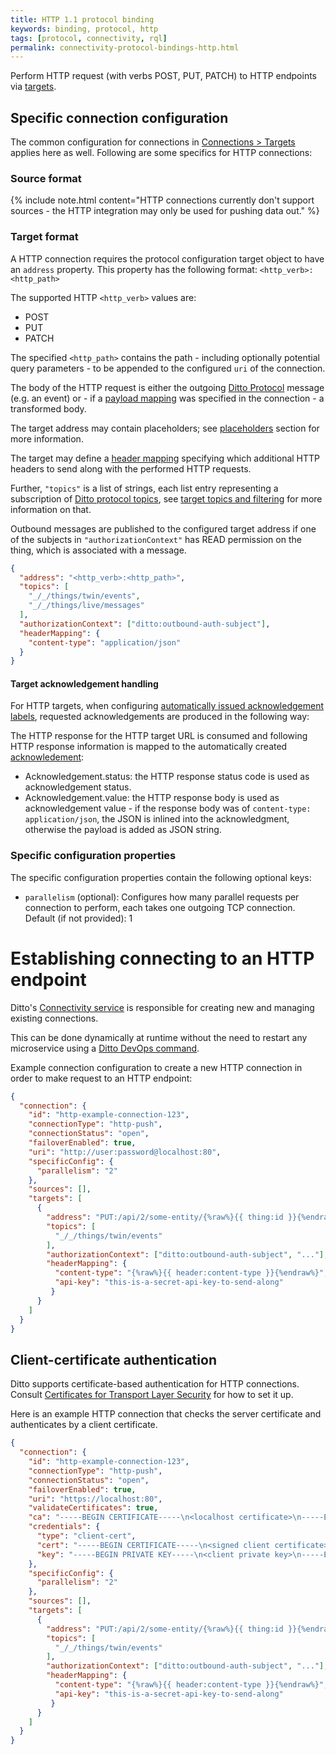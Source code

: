 ```yaml
---
title: HTTP 1.1 protocol binding
keywords: binding, protocol, http
tags: [protocol, connectivity, rql]
permalink: connectivity-protocol-bindings-http.html
---
```


Perform HTTP request (with verbs POST, PUT, PATCH) to HTTP endpoints via [targets](#target-format).

## Specific connection configuration

The common configuration for connections in [Connections > Targets](basic-connections.html#targets) applies here 
as well. Following are some specifics for HTTP connections:

### Source format

{% include note.html content="HTTP connections currently don't support sources - the HTTP integration may only be used for pushing data out." %}

### Target format

A HTTP connection requires the protocol configuration target object to have an `address` property.
This property has the following format: `<http_verb>:<http_path>`

The supported HTTP `<http_verb>` values are:
* POST
* PUT
* PATCH

The specified `<http_path>` contains the path - including optionally potential query parameters - to be appended to the configured
`uri` of the connection.

The body of the HTTP request is either the outgoing [Ditto Protocol](protocol-specification.html) message (e.g. an event)
or - if a [payload mapping](connectivity-mapping.html) was specified in the connection - a transformed body.

The target address may contain placeholders; see
[placeholders](basic-connections.html#placeholder-for-target-addresses) section for more information.

The target may define a [header mapping](connectivity-header-mapping.html) specifying which additional HTTP headers to
send along with the performed HTTP requests.

Further, `"topics"` is a list of strings, each list entry representing a subscription of
[Ditto protocol topics](protocol-specification-topic.html), see 
[target topics and filtering](basic-connections.html#target-topics-and-filtering) for more information on that.

Outbound messages are published to the configured target address if one of the subjects in `"authorizationContext"`
has READ permission on the thing, which is associated with a message.

```json
{
  "address": "<http_verb>:<http_path>",
  "topics": [
    "_/_/things/twin/events",
    "_/_/things/live/messages"
  ],
  "authorizationContext": ["ditto:outbound-auth-subject"],
  "headerMapping": {
    "content-type": "application/json"
  }
}
```

#### Target acknowledgement handling

For HTTP targets, when configuring 
[automatically issued acknowledgement labels](basic-connections.html#target-issued-acknowledgement-label), requested 
acknowledgements are produced in the following way:

The HTTP response for the HTTP target URL is consumed and following HTTP response information is mapped to the 
automatically created [acknowledement](protocol-specification-acks.html#acknowledgement):
* Acknowledgement.status: the HTTP response status code is used as acknowledgement status.
* Acknowledgement.value: the HTTP response body is used as acknowledgement value - if the response body was of 
  `content-type: application/json`, the JSON is inlined into the acknowledgment, otherwise the payload is added as JSON string.


### Specific configuration properties

The specific configuration properties contain the following optional keys:
* `parallelism` (optional): Configures how many parallel requests per connection to perform, each takes one outgoing 
TCP connection. Default (if not provided): 1

# Establishing connecting to an HTTP endpoint

Ditto's [Connectivity service](architecture-services-connectivity.html) is responsible for creating new and managing 
existing connections.

This can be done dynamically at runtime without the need to restart any microservice using a
[Ditto DevOps command](installation-operating.html#devops-commands).

Example connection configuration to create a new HTTP connection in order to make request to an HTTP endpoint:

```json
{
  "connection": {
    "id": "http-example-connection-123",
    "connectionType": "http-push",
    "connectionStatus": "open",
    "failoverEnabled": true,
    "uri": "http://user:password@localhost:80",
    "specificConfig": {
      "parallelism": "2"
    },
    "sources": [],
    "targets": [
      {
        "address": "PUT:/api/2/some-entity/{%raw%}{{ thing:id }}{%endraw%}",
        "topics": [
          "_/_/things/twin/events"
        ],
        "authorizationContext": ["ditto:outbound-auth-subject", "..."],
        "headerMapping": {
          "content-type": "{%raw%}{{ header:content-type }}{%endraw%}",
          "api-key": "this-is-a-secret-api-key-to-send-along"
         }
      }
    ]
  }
}
```

## Client-certificate authentication

Ditto supports certificate-based authentication for HTTP connections. Consult 
[Certificates for Transport Layer Security](connectivity-tls-certificates.html)
for how to set it up.

Here is an example HTTP connection that checks the server certificate and authenticates by a client certificate.

```json
{
  "connection": {
    "id": "http-example-connection-123",
    "connectionType": "http-push",
    "connectionStatus": "open",
    "failoverEnabled": true,
    "uri": "https://localhost:80",
    "validateCertificates": true,
    "ca": "-----BEGIN CERTIFICATE-----\n<localhost certificate>\n-----END CERTIFICATE-----",
    "credentials": {
      "type": "client-cert",
      "cert": "-----BEGIN CERTIFICATE-----\n<signed client certificate>\n-----END CERTIFICATE-----",
      "key": "-----BEGIN PRIVATE KEY-----\n<client private key>\n-----END PRIVATE KEY-----"
    },
    "specificConfig": {
      "parallelism": "2"
    },
    "sources": [],
    "targets": [
      {
        "address": "PUT:/api/2/some-entity/{%raw%}{{ thing:id }}{%endraw%}",
        "topics": [
          "_/_/things/twin/events"
        ],
        "authorizationContext": ["ditto:outbound-auth-subject", "..."],
        "headerMapping": {
          "content-type": "{%raw%}{{ header:content-type }}{%endraw%}",
          "api-key": "this-is-a-secret-api-key-to-send-along"
         }
      }
    ]
  }
}
```